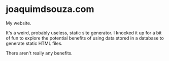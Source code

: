 # joaquimdsouza.com
My website.

It's a weird, probably useless, static site generator. I knocked it up for a bit of fun 
to explore the potential benefits of using data stored in a database to generate static
HTML files.

There aren't really any benefits.
